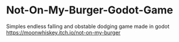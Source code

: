 # Not-On-My-Burger-Godot-Game
Simples endless falling and obstable dodging game made in godot
https://moonwhiskey.itch.io/not-on-my-burger
